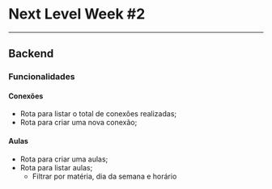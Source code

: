 # Next Level Week \#2
----------

## Backend

### Funcionalidades

#### Conexões

- Rota para listar o total de conexões realizadas;
 - Rota para criar uma nova conexão;

#### Aulas

- Rota para criar uma aulas;
- Rota para listar aulas;
  - Filtrar por matéria, dia da semana e horário